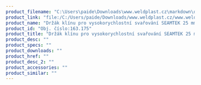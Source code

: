 ```yaml
---
product_filename: "C:\Users\paide\Downloads\www.weldplast.cz\markdown\drzak-klinu-pro-vysokorychlostni-svarovani-seamtek-25-mm_pg=3.md"
product_link: "file:/C:/Users/paide/Downloads/www.weldplast.cz/www.weldplast.cz/drzak-klinu-pro-vysokorychlostni-svarovani-seamtek-25-mm_pg=3"
product_name: "Držák klínu pro vysokorychlostní svařování SEAMTEK 25 mm"
product_id: "Obj. číslo:163.175"
product_title: "Držák klínu pro vysokorychlostní svařování SEAMTEK 25 mm | Weldplast"
product_desc: ""
product_specs: ""
product_downloads: ""
product_href: ""
product_desc_2: ""
product_accessories: ""
product_similar: ""
---
```

